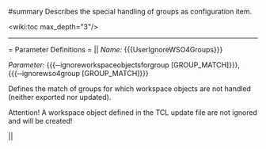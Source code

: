 #summary Describes the special handling of groups as configuration item.

<wiki:toc max_depth="3"/>

----

= Parameter Definitions =
|| *Name:* {{{UserIgnoreWSO4Groups}}}             <p>*Parameter:* {{{‑‑ignoreworkspaceobjectsforgroup [GROUP_MATCH]}}}, {{{‑‑ignorewso4group [GROUP_MATCH]}}} </p><p>Defines the match of groups for which workspace objects are not handled (neither exported nor updated).</p><p>Attention! A workspace object defined in the TCL update file are not ignored and will be created!</p> ||
